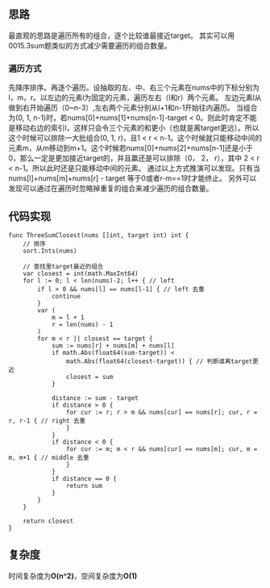 ## 思路
最直观的思路是遍历所有的组合，逐个比较谁最接近target。
其实可以用0015.3sum题类似的方式减少需要遍历的组合数量。

### 遍历方式
先降序排序。再逐个遍历。设抽取的左、中、右三个元素在nums中的下标分别为l，m，r。以左边的元素l为固定的元素，遍历左右（l和r）两个元素。
左边元素l从做到右开始遍历（0~n-3）,左右两个元素分别从l+1和n-1开始往内遍历。
当组合为(0, 1, n-1)时，若nums[0]+nums[1]+nums[n-1]-target < 0。则此时肯定不能是移动右边的索引l，这样只会令三个元素的和更小（也就是离target更远）。所以这个时候可以排除一大批组合(0, 1, r)，且1 < r < n-1。这个时候就只能移动中间的元素m，从m移动到m+1。这个时候若nums[0]+nums[2]+nums[n-1]还是小于0，那么一定是更加接近target的，并且赢还是可以排除（0， 2， r），其中 2 < r < n-1。所以此时还是只能移动中间的元素。
通过以上方式推演可以发现。只有当nums[l]+nums[m]+nums[r] - target 等于0或者r-m==1时才能终止。
另外可以发现可以通过在遍历时忽略掉重复的组合来减少遍历的组合数量。

## 代码实现
```golang
func ThreeSumClosest(nums []int, target int) int {
	// 排序
	sort.Ints(nums)

	// 查找里target最近的组合
	var closest = int(math.MaxInt64)
	for l := 0; l < len(nums)-2; l++ { // left
		if l > 0 && nums[l] == nums[l-1] { // left 去重
			continue
		}
		var (
			m = l + 1
			r = len(nums) - 1
		)
		for m < r || closest == target {
			sum := nums[r] + nums[m] + nums[l]
			if math.Abs(float64(sum-target)) <
				math.Abs(float64(closest-target)) { // 判断谁离target更近
				closest = sum
			}

			distance := sum - target
			if distance > 0 {
				for cur := r; r > m && nums[cur] == nums[r]; cur, r = r, r-1 { // right 去重
				}
			}
			if distance < 0 {
				for cur := m; m < r && nums[cur] == nums[m]; cur, m = m, m+1 { // middle 去重
				}
			}
			if distance == 0 {
				return sum
			}
		}
	}

	return closest
}
```

## 复杂度
时间复杂度为**O(n^2)**，空间复杂度为**O(1)**
